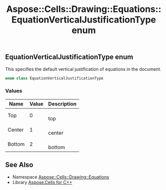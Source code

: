 ﻿---
title: Aspose::Cells::Drawing::Equations::EquationVerticalJustificationType enum
linktitle: EquationVerticalJustificationType
second_title: Aspose.Cells for C++ API Reference
description: 'Aspose::Cells::Drawing::Equations::EquationVerticalJustificationType enum. This specifies the default vertical justification of equations in the document in C++.'
type: docs
weight: 2700
url: /cpp/aspose.cells.drawing.equations/equationverticaljustificationtype/
---
## EquationVerticalJustificationType enum


This specifies the default vertical justification of equations in the document.

```cpp
enum class EquationVerticalJustificationType
```

### Values

| Name | Value | Description |
| --- | --- | --- |
| Top | 0 | <br>top |
| Center | 1 | <br>center |
| Bottom | 2 | <br>bottom |

## See Also

* Namespace [Aspose::Cells::Drawing::Equations](../)
* Library [Aspose.Cells for C++](../../)
